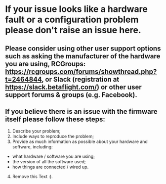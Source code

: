 # If your issue looks like a hardware fault or a configuration problem please don't raise an issue here.

## Please consider using other user support options such as asking the manufacturer of the hardware you are using, RCGroups: https://rcgroups.com/forums/showthread.php?t=2464844, or Slack (registration at https://slack.betaflight.com/) or other user support forums & groups (e.g. Facebook).

## If you believe there is an issue with the firmware itself please follow these steps:
1. Describe your problem;
2. Include ways to reproduce the problem;
3. Provide as much information as possible about your hardware and software, including:
- what hardware / software you are using;
- the version of all the software used;
- how things are connected / wired up.
4. Remove this Text :).
